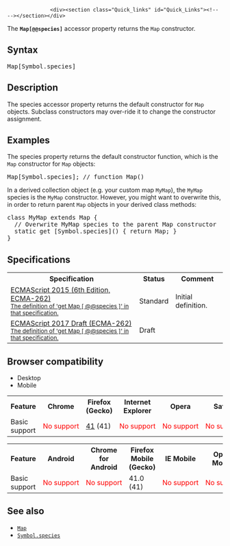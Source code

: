 
                
                  <div><section class="Quick_links" id="Quick_Links"><!-- --></section></div>

<p>The <code><strong>Map[@@species]</strong></code> accessor property returns the <code>Map</code> constructor.</p>

<h2 id="Syntax">Syntax</h2>

<pre class="syntaxbox">Map[Symbol.species]
</pre>

<h2 id="Description">Description</h2>

<p>The species accessor property returns the default constructor for <code>Map</code> objects. Subclass constructors may over-ride it to change the constructor assignment.</p>

<h2 id="Examples">Examples</h2>

<p>The species property returns the default constructor function, which is the <code>Map</code> constructor for <code>Map</code> objects:</p>

<pre class="brush: js">Map[Symbol.species]; // function Map()</pre>

<p>In a derived collection object (e.g. your custom map <code>MyMap</code>), the <code>MyMap</code> species is the <code>MyMap</code> constructor. However, you might want to overwrite this, in order to return parent <code>Map</code> objects in your derived class methods:</p>

<pre class="brush: js">class MyMap extends Map {
  // Overwrite MyMap species to the parent Map constructor
  static get [Symbol.species]() { return Map; }
}</pre>

<h2 id="Specifications">Specifications</h2>

<table class="standard-table">
 <tbody>
  <tr>
   <th scope="col">Specification</th>
   <th scope="col">Status</th>
   <th scope="col">Comment</th>
  </tr>
  <tr>
   <td><a href="http://www.ecma-international.org/ecma-262/6.0/#sec-get-map-@@species" class="external" lang="en" hreflang="en">ECMAScript 2015 (6th Edition, ECMA-262)<br><small lang="en-US">The definition of &apos;get Map [ @@species ]&apos; in that specification.</small></a></td>
   <td><span class="spec-Standard">Standard</span></td>
   <td>Initial definition.</td>
  </tr>
  <tr>
   <td><a href="https://tc39.github.io/ecma262/#sec-get-map-@@species" class="external" lang="en" hreflang="en">ECMAScript 2017 Draft (ECMA-262)<br><small lang="en-US">The definition of &apos;get Map [ @@species ]&apos; in that specification.</small></a></td>
   <td><span class="spec-Draft">Draft</span></td>
   <td>&#xA0;</td>
  </tr>
 </tbody>
</table>

<h2 id="Browser_compatibility">Browser compatibility</h2>

<div><div class="htab">
    <a name="AutoCompatibilityTable" id="AutoCompatibilityTable"></a>
    <ul>
        <li class="selected"><a>Desktop</a></li>
        <li><a>Mobile</a></li>
    </ul>
</div></div>

<div id="compat-desktop">
<table class="compat-table">
 <tbody>
  <tr>
   <th>Feature</th>
   <th>Chrome</th>
   <th>Firefox (Gecko)</th>
   <th>Internet Explorer</th>
   <th>Opera</th>
   <th>Safari</th>
  </tr>
  <tr>
   <td>Basic support</td>
   <td><span style="color: #f00;">No&#xA0;support</span></td>
   <td><a href="/en-US/Firefox/Releases/41" title="Released on 2015-09-22.">41</a> (41)</td>
   <td><span style="color: #f00;">No&#xA0;support</span></td>
   <td><span style="color: #f00;">No&#xA0;support</span></td>
   <td><span style="color: #f00;">No&#xA0;support</span></td>
  </tr>
 </tbody>
</table>
</div>

<div id="compat-mobile">
<table class="compat-table">
 <tbody>
  <tr>
   <th>Feature</th>
   <th>Android</th>
   <th>Chrome for Android</th>
   <th>Firefox Mobile (Gecko)</th>
   <th>IE Mobile</th>
   <th>Opera Mobile</th>
   <th>Safari Mobile</th>
  </tr>
  <tr>
   <td>Basic support</td>
   <td><span style="color: #f00;">No&#xA0;support</span></td>
   <td><span style="color: #f00;">No&#xA0;support</span></td>
   <td>41.0 (41)</td>
   <td><span style="color: #f00;">No&#xA0;support</span></td>
   <td><span style="color: #f00;">No&#xA0;support</span></td>
   <td><span style="color: #f00;">No&#xA0;support</span></td>
  </tr>
 </tbody>
</table>
</div>

<h2 id="See_also">See also</h2>

<ul>
 <li><a href="/en-US/docs/Web/JavaScript/Reference/Global_Objects/Map" title="The Map object is a simple key/value map. Any value (both objects and primitive values) may be used as either a key or a value."><code>Map</code></a></li>
 <li><a href="/en-US/docs/Web/JavaScript/Reference/Global_Objects/Symbol/species" title="The Symbol.species well-known symbol specifies a function valued property that is the constructor function that is used to create derived objects."><code>Symbol.species</code></a></li>
</ul>
                
              